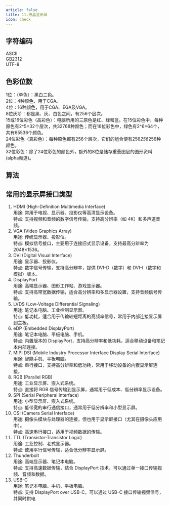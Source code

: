 ```yaml
---
article: false
title: 11.液晶显示屏
icon: check
---
```


## 字符编码
ASCII   <br>
GB2312   <br>
UTF-8   <br>



## 色彩位数
1位：（单色）：黑白二色。  <br>
2位：4种颜色，用于CGA。  <br>
4位：16种颜色，用于CGA、EGA及VGA。  <br>
8位灰阶：都是黑、灰、白色之间，有256个层次。  <br>
15或16位彩色（高彩色）：电脑所用的三原色是红、绿和蓝。在15位彩色中，每种原色有2^5=32个层次，共32768种颜色；而在16位彩色中，绿色有2^6=64个，共有65536个颜色。  <br>
24位彩色（真彩色）：每种原色都有256个层次，它们的组合便有256*256*256种颜色。  <br>
32位彩色：除了24位彩色的颜色外，额外的8位是储存重叠图层的图形资料(alpha频道)。  <br>


## 算法





## 常用的显示屏接口类型
1. HDMI (High-Definition Multimedia Interface)<br>
   用途: 常用于电视、显示器、投影仪等高清显示设备。<br>
   特点: 支持视频和音频的数字信号传输，支持高分辨率（如 4K）和多声道音频。<br>
2. VGA (Video Graphics Array)<br>
   用途: 传统显示器、投影仪。<br>
   特点: 模拟信号接口，主要用于连接旧式显示设备，支持最高分辨率为 2048×1536。<br>
3. DVI (Digital Visual Interface)<br>
   用途: 显示器、投影仪。<br>
   特点: 数字信号传输，支持高分辨率，提供 DVI-D（数字）和 DVI-I（数字和模拟）版本。<br>
4. DisplayPort<br>
   用途: 高端显示器、图形工作站、游戏显示器。<br>
   特点: 支持高带宽数据传输，适合高分辨率和多显示器设置，支持音频信号传输。  <br>
5. LVDS (Low-Voltage Differential Signaling)  <br>
   用途: 笔记本电脑、工业控制显示器。  <br>
   特点: 低功耗，适合用于传输较短距离的高频率信号，常用于内部连接显示屏到主板。  <br>
6. eDP (Embedded DisplayPort)  <br>
   用途: 笔记本电脑、平板电脑、手机。  <br>
   特点: 内置版本的 DisplayPort，支持高分辨率和低功耗，适合移动设备和笔记本内部连接。  <br>
7. MIPI DSI (Mobile Industry Processor Interface Display Serial Interface)  <br>
   用途: 智能手机、平板电脑。  <br>
   特点: 串行接口，支持高分辨率和低功耗，常用于移动设备的内嵌显示屏连接。  <br>
8. RGB (Parallel RGB)  <br>
   用途: 工业显示屏、嵌入式系统。  <br>
   特点: 直接将 RGB 信号传输到显示屏，通常用于低成本、低分辨率显示设备。  <br>
9. SPI (Serial Peripheral Interface)  <br>
   用途: 小型显示屏、嵌入式系统。  <br>
   特点: 低带宽的串行通信接口，通常用于低分辨率和小型显示屏。  <br>
10. CSI (Camera Serial Interface)  <br>
    用途: 摄像头模块与处理器的连接，但也用于显示屏接口（尤其在摄像头应用中）。  <br>
    特点: 高速串行接口，适用于视频数据的传输。  <br>
11. TTL (Transistor-Transistor Logic)  <br>
    用途: 工业控制、老式显示器。  <br>
    特点: 使用平行信号传输，适合低分辨率显示屏。  <br>
12. Thunderbolt  <br>
    用途: 高端显示器、笔记本电脑。  <br>
    特点: 支持高速数据传输，结合 DisplayPort 技术，可以通过单一接口传输视频、音频和数据。  <br>
13. USB-C  <br>
    用途: 笔记本电脑、手机、平板电脑。  <br>
    特点: 支持 DisplayPort over USB-C，可以通过 USB-C 接口传输视频信号，并同时供电  <br>















